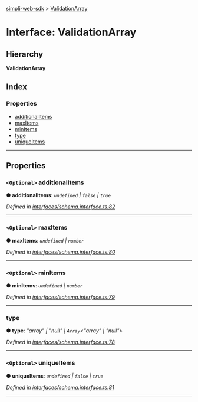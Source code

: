 [simpli-web-sdk](../README.md) > [ValidationArray](../interfaces/validationarray.md)

# Interface: ValidationArray

## Hierarchy

**ValidationArray**

## Index

### Properties

* [additionalItems](validationarray.md#additionalitems)
* [maxItems](validationarray.md#maxitems)
* [minItems](validationarray.md#minitems)
* [type](validationarray.md#type)
* [uniqueItems](validationarray.md#uniqueitems)

---

## Properties

<a id="additionalitems"></a>

### `<Optional>` additionalItems

**● additionalItems**: *`undefined` \| `false` \| `true`*

*Defined in [interfaces/schema.interface.ts:82](https://github.com/simplitech/simpli-web-sdk/blob/a829314/src/interfaces/schema.interface.ts#L82)*

___
<a id="maxitems"></a>

### `<Optional>` maxItems

**● maxItems**: *`undefined` \| `number`*

*Defined in [interfaces/schema.interface.ts:80](https://github.com/simplitech/simpli-web-sdk/blob/a829314/src/interfaces/schema.interface.ts#L80)*

___
<a id="minitems"></a>

### `<Optional>` minItems

**● minItems**: *`undefined` \| `number`*

*Defined in [interfaces/schema.interface.ts:79](https://github.com/simplitech/simpli-web-sdk/blob/a829314/src/interfaces/schema.interface.ts#L79)*

___
<a id="type"></a>

###  type

**● type**: *"array" \| "null" \| `Array`<"array" \| "null">*

*Defined in [interfaces/schema.interface.ts:78](https://github.com/simplitech/simpli-web-sdk/blob/a829314/src/interfaces/schema.interface.ts#L78)*

___
<a id="uniqueitems"></a>

### `<Optional>` uniqueItems

**● uniqueItems**: *`undefined` \| `false` \| `true`*

*Defined in [interfaces/schema.interface.ts:81](https://github.com/simplitech/simpli-web-sdk/blob/a829314/src/interfaces/schema.interface.ts#L81)*

___

